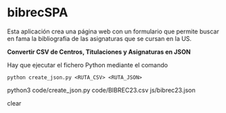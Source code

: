 # bibrecSPA

Esta aplicación crea una página web con un formulario que permite buscar en fama la bibliografia de las asignaturas que se cursan en la US.

**Convertir CSV de Centros, Titulaciones y Asignaturas en JSON**

Hay que ejecutar el fichero Python mediante el comando

`python create_json.py <RUTA_CSV> <RUTA_JSON>`


python3 code/create_json.py code/BIBREC23.csv js/bibrec23.json

clear
